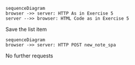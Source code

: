 ```mermaid
sequenceDiagram
browser ->> server: HTTP As in Exercise 5
server -->> browser: HTML Code as in Exercise 5
```
Save the list item 
```mermaid
sequenceDiagram
browser ->> server: HTTP POST new_note_spa
```
No further requests
